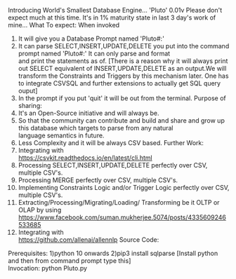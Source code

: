 Introducing World's Smallest Database Engine... 'Pluto' 0.01v
Please don't expect much at this time. It's in 1% maturity state
in last 3 day's work of mine...
What To expect:
When invoked 
1) It will give you a Database Prompt named 'Pluto#:'
2) It can parse SELECT,INSERT,UPDATE,DELETE you put into the 
   command prompt named 'Pluto#:' It can only parse and format   
   and print the statements as of. 
[There is a reason why it will always print out SELECT equivalent of INSERT,UPDATE,DELETE as an output.We will transform the Constraints and Triggers by this mechanism later. One has to integrate CSVSQL and further extensions to actually get SQL query ouput]
3) In the prompt if you put 'quit' it will be out from the terminal.
Purpose of sharing: 
1) It's an Open-Source initiative and will always be.
2) So that the community can contribute and build and share and 
    grow up this database which targets to parse from any natural  
    language semantics in future.
3) Less Complexity and it will be always CSV based.
Further Work:
  1) Integrating with  
                              https://csvkit.readthedocs.io/en/latest/cli.html
  2) Processing SELECT,INSERT,UPDATE,DELETE 
                              perfectly over CSV, multiple CSV's.
  3) Processing MERGE perfectly over CSV, multiple 
                             CSV's.
  4) Implementing Constraints Logic and/or Trigger 
                             Logic perfectly over CSV, multiple CSV's.
  5) Extracting/Processing/Migrating/Loading/
                             Transforming be it OLTP or OLAP by using
   https://www.facebook.com/suman.mukherjee.5074/posts/4335609246533685
  6) Integrating with          
                                https://github.com/allenai/allennlp
Source Code:
             
Prerequisites:
             1)python 10 onwards
             2)pip3 install sqlparse [Install python and then from 
                command prompt type this]  
Invocation:
             python Pluto.py
